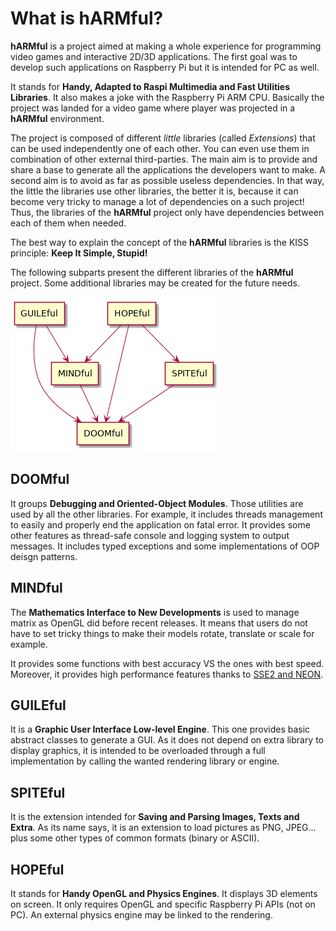 # What is **hARMful**?
**hARMful** is a project aimed at making a whole experience for programming video games and interactive 2D/3D applications. The first goal was to develop such applications on Raspberry Pi but it is intended for PC as well.

It stands for **Handy, Adapted to Raspi Multimedia and Fast Utilities Libraries**.
It also makes a joke with the Raspberry Pi ARM CPU. Basically the project was landed for a video game where player was projected in a **hARMful** environment.

The project is composed of different _little_ libraries (called _Extensions_) that can be used independently one of each other. You can even use them in combination of other external third-parties.
The main aim is to provide and share a base to generate all the applications the developers want to make. A second aim is to avoid as far as possible useless dependencies. In that way, the little the libraries use other libraries, the better it is, because it can become very tricky to manage a lot of dependencies on a such project!
Thus, the libraries of the **hARMful** project only have dependencies between each of them when needed.

The best way to explain the concept of the **hARMful** libraries is the KISS principle: **Keep It Simple, Stupid!**

The following subparts present the different libraries of the **hARMful** project.
Some additional libraries may be created for the future needs.

![alt text](./img/GlobalArchitecture.png "Global architecture of the hARMful project")

## DOOMful
It groups **Debugging and Oriented-Object Modules**.
Those utilities are used by all the other libraries. For example, it includes threads management to easily and properly end the application on fatal error. It provides some other features as thread-safe console and logging system to output messages.
It includes typed exceptions and some implementations of OOP deisgn patterns.

## MINDful
The **Mathematics Interface to New Developments** is used to manage matrix as OpenGL did before recent releases. It means that users do not have to set tricky things to make their models rotate, translate or scale for example.

It provides some functions with best accuracy VS the ones with best speed.
Moreover, it provides high performance features thanks to [SSE2 and NEON](https://en.wikipedia.org/wiki/SIMD).

## GUILEful
It is a **Graphic User Interface Low-level Engine**. This one provides basic abstract classes to generate a GUI. As it does not depend on extra library to display graphics, it is intended to be overloaded through a full implementation by calling the wanted rendering library or engine.

## SPITEful
It is the extension intended for **Saving and Parsing Images, Texts and Extra**.
As its name says, it is an extension to load pictures as PNG, JPEG... plus some other types of common formats (binary or ASCII).

## HOPEful
It stands for **Handy OpenGL and Physics Engines**.
It displays 3D elements on screen. It only requires OpenGL and specific Raspberry Pi APIs (not on PC). An external physics engine may be linked to the rendering.
